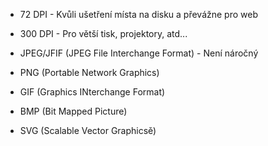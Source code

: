 - 72 DPI - Kvůli ušetření místa na disku a převážne pro web
- 300 DPI - Pro větší tisk, projektory, atd...

- JPEG/JFIF (JPEG File Interchange Format) - Není náročný 
- PNG (Portable Network Graphics)
- GIF (Graphics INterchange Format)
- BMP (Bit Mapped Picture)
- SVG (Scalable Vector Graphicsě)